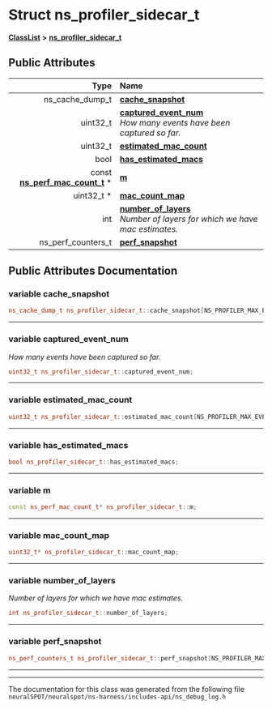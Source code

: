 

# Struct ns\_profiler\_sidecar\_t



[**ClassList**](annotated.md) **>** [**ns\_profiler\_sidecar\_t**](structns__profiler__sidecar__t.md)


























## Public Attributes

| Type | Name |
| ---: | :--- |
|  ns\_cache\_dump\_t | [**cache\_snapshot**](#variable-cache_snapshot)  <br> |
|  uint32\_t | [**captured\_event\_num**](#variable-captured_event_num)  <br>_How many events have been captured so far._  |
|  uint32\_t | [**estimated\_mac\_count**](#variable-estimated_mac_count)  <br> |
|  bool | [**has\_estimated\_macs**](#variable-has_estimated_macs)  <br> |
|  const [**ns\_perf\_mac\_count\_t**](structns__perf__mac__count__t.md) \* | [**m**](#variable-m)  <br> |
|  uint32\_t \* | [**mac\_count\_map**](#variable-mac_count_map)  <br> |
|  int | [**number\_of\_layers**](#variable-number_of_layers)  <br>_Number of layers for which we have mac estimates._  |
|  ns\_perf\_counters\_t | [**perf\_snapshot**](#variable-perf_snapshot)  <br> |












































## Public Attributes Documentation




### variable cache\_snapshot 

```C++
ns_cache_dump_t ns_profiler_sidecar_t::cache_snapshot[NS_PROFILER_MAX_EVENTS];
```




<hr>



### variable captured\_event\_num 

_How many events have been captured so far._ 
```C++
uint32_t ns_profiler_sidecar_t::captured_event_num;
```




<hr>



### variable estimated\_mac\_count 

```C++
uint32_t ns_profiler_sidecar_t::estimated_mac_count[NS_PROFILER_MAX_EVENTS];
```




<hr>



### variable has\_estimated\_macs 

```C++
bool ns_profiler_sidecar_t::has_estimated_macs;
```




<hr>



### variable m 

```C++
const ns_perf_mac_count_t* ns_profiler_sidecar_t::m;
```




<hr>



### variable mac\_count\_map 

```C++
uint32_t* ns_profiler_sidecar_t::mac_count_map;
```




<hr>



### variable number\_of\_layers 

_Number of layers for which we have mac estimates._ 
```C++
int ns_profiler_sidecar_t::number_of_layers;
```




<hr>



### variable perf\_snapshot 

```C++
ns_perf_counters_t ns_profiler_sidecar_t::perf_snapshot[NS_PROFILER_MAX_EVENTS];
```




<hr>

------------------------------
The documentation for this class was generated from the following file `neuralSPOT/neuralspot/ns-harness/includes-api/ns_debug_log.h`

